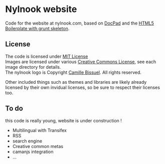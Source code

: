 Nylnook website
===============

Code for the website at nylnook.com, based on [DocPad](https://github.com/bevry/docpad) and the [HTML5 Boilerplate with grunt skeleton](https://github.com/lukekarrys/html5-boilerplate.docpad). 

## License
The code is licensed under [MIT License](http://creativecommons.org/licenses/MIT/)   
Images are licensed under various [Creative Commons License](http://creativecommons.org/), see each image directory for details.   
The nylnook logo is Copyright [Camille Bissuel](http://nylnook.com). All rights reserved.

Other included things such as themes and libraries are likely already licensed by their own invidual licenses, so be sure to respect their licenses too.

## To do
this code is really young, website is under construction !

- Multilingual with Transifex
- RSS
- search engine
- Creative common metas
- camanjs integration
- ...

